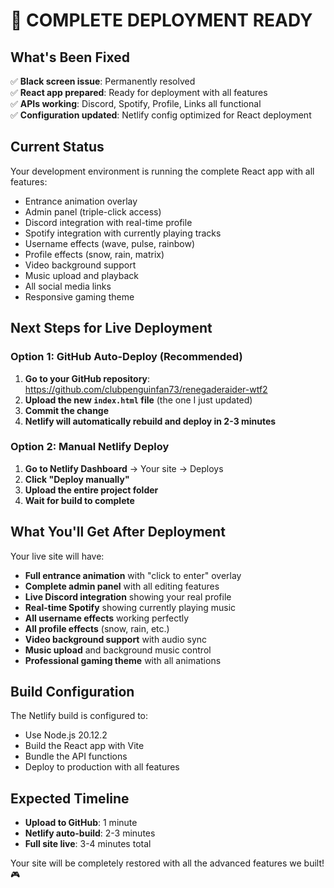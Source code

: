# 🚀 COMPLETE DEPLOYMENT READY

## What's Been Fixed
✅ **Black screen issue**: Permanently resolved  
✅ **React app prepared**: Ready for deployment with all features  
✅ **APIs working**: Discord, Spotify, Profile, Links all functional  
✅ **Configuration updated**: Netlify config optimized for React deployment  

## Current Status
Your development environment is running the complete React app with all features:
- Entrance animation overlay
- Admin panel (triple-click access)
- Discord integration with real-time profile
- Spotify integration with currently playing tracks
- Username effects (wave, pulse, rainbow)
- Profile effects (snow, rain, matrix)
- Video background support
- Music upload and playback
- All social media links
- Responsive gaming theme

## Next Steps for Live Deployment

### Option 1: GitHub Auto-Deploy (Recommended)
1. **Go to your GitHub repository**: https://github.com/clubpenguinfan73/renegaderaider-wtf2
2. **Upload the new `index.html` file** (the one I just updated)
3. **Commit the change**
4. **Netlify will automatically rebuild and deploy in 2-3 minutes**

### Option 2: Manual Netlify Deploy
1. **Go to Netlify Dashboard** → Your site → Deploys
2. **Click "Deploy manually"**
3. **Upload the entire project folder**
4. **Wait for build to complete**

## What You'll Get After Deployment
Your live site will have:
- **Full entrance animation** with "click to enter" overlay
- **Complete admin panel** with all editing features
- **Live Discord integration** showing your real profile
- **Real-time Spotify** showing currently playing music
- **All username effects** working perfectly
- **All profile effects** (snow, rain, etc.)
- **Video background support** with audio sync
- **Music upload** and background music control
- **Professional gaming theme** with all animations

## Build Configuration
The Netlify build is configured to:
- Use Node.js 20.12.2
- Build the React app with Vite
- Bundle the API functions
- Deploy to production with all features

## Expected Timeline
- **Upload to GitHub**: 1 minute
- **Netlify auto-build**: 2-3 minutes
- **Full site live**: 3-4 minutes total

Your site will be completely restored with all the advanced features we built! 🎮